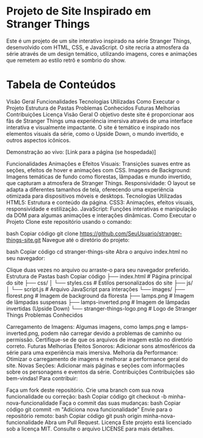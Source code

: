 # Projeto de Site Inspirado em Stranger Things
Este é um projeto de um site interativo inspirado na série Stranger Things, desenvolvido com HTML, CSS, e JavaScript. O site recria a atmosfera da série através de um design temático, utilizando imagens, cores e animações que remetem ao estilo retrô e sombrio do show.

# Tabela de Conteúdos
Visão Geral
Funcionalidades
Tecnologias Utilizadas
Como Executar o Projeto
Estrutura de Pastas
Problemas Conhecidos
Futuras Melhorias
Contribuições
Licença
Visão Geral
O objetivo deste site é proporcionar aos fãs de Stranger Things uma experiência imersiva através de uma interface interativa e visualmente impactante. O site é temático e inspirado nos elementos visuais da série, como o Upside Down, o mundo invertido, e outros aspectos icônicos.

Demonstração ao vivo: [Link para a página (se hospedada)]

Funcionalidades
Animações e Efeitos Visuais: Transições suaves entre as seções, efeitos de hover e animações com CSS.
Imagens de Background: Imagens temáticas de fundo como florestas, lâmpadas e mundo invertido, que capturam a atmosfera de Stranger Things.
Responsividade: O layout se adapta a diferentes tamanhos de tela, oferecendo uma experiência otimizada para dispositivos móveis e desktops.
Tecnologias Utilizadas
HTML5: Estrutura e conteúdo da página.
CSS3: Animações, efeitos visuais, responsividade e estilização.
JavaScript: Funções interativas e manipulação da DOM para algumas animações e interações dinâmicas.
Como Executar o Projeto
Clone este repositório usando o comando:

bash
Copiar código
git clone https://github.com/SeuUsuario/stranger-things-site.git
Navegue até o diretório do projeto:

bash
Copiar código
cd stranger-things-site
Abra o arquivo index.html no seu navegador:


Clique duas vezes no arquivo ou arraste-o para seu navegador preferido.
Estrutura de Pastas
bash
Copiar código
├── index.html           # Página principal do site
├── css/
│   └── styles.css       # Estilos personalizados do site
├── js/
│   └── script.js        # Arquivo JavaScript para interações
└── images/
    ├── florest.png      # Imagem de background da floresta
    ├── lamps.png        # Imagem de lâmpadas suspensas
    ├── lamps-inverted.png # Imagem de lâmpadas invertidas (Upside Down)
    └── stranger-things-logo.png # Logo de Stranger Things
Problemas Conhecidos


Carregamento de Imagens: Algumas imagens, como lamps.png e lamps-inverted.png, podem não carregar devido a problemas de caminho ou permissão. Certifique-se de que os arquivos de imagem estão no diretório correto.
Futuras Melhorias
Efeitos Sonoros: Adicionar sons atmosféricos da série para uma experiência mais imersiva.
Melhoria da Performance: Otimizar o carregamento de imagens e melhorar a performance geral do site.
Novas Seções: Adicionar mais páginas e seções com informações sobre os personagens e eventos da série.
Contribuições
Contribuições são bem-vindas! Para contribuir:

Faça um fork deste repositório.
Crie uma branch com sua nova funcionalidade ou correção:
bash
Copiar código
git checkout -b minha-nova-funcionalidade
Faça o commit das suas mudanças:
bash
Copiar código
git commit -m "Adiciona nova funcionalidade"
Envie para o repositório remoto:
bash
Copiar código
git push origin minha-nova-funcionalidade
Abra um Pull Request.
Licença
Este projeto está licenciado sob a licença MIT. Consulte o arquivo LICENSE para mais detalhes.
